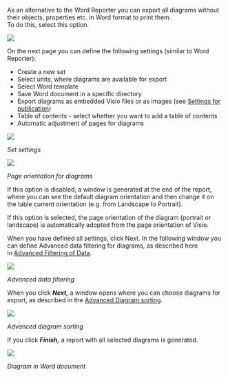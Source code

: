 As an alternative to the Word Reporter you can export all diagrams
without their objects, properties etc. in Word format to print them.  
To do this, select this option. 

![](//images.ctfassets.net/utx1h0gfm1om/5LvRjQDwOcwwWGigOuE2k4/4a3320cdd30e52f978d858f67c103f81/329004.png)  
  
On the next page you can define the following settings (similar to Word
Reporter):

-   Create a new set
-   Select units, where diagrams are available for export
-   Select Word template
-   Save Word document in a specific directory
-   Export diagrams as embedded Visio files or as images (see [Settings
    for publication](publication-settings))
-   Table of contents - select whether you want to add a table of
    contents
-   Automatic adjustment of pages for diagrams 

![](//images.ctfassets.net/utx1h0gfm1om/5WCsnlSB5mU0E8scQUEKwW/cbe5d383f690fa0416f79a33bc2f9920/328994.png)

*Set settings*

![](//images.ctfassets.net/utx1h0gfm1om/3mIHYmwGf6uQCEaGY2ayeC/275c9509e6d7984b36d75bc090f4b583/328992.png)

*Page orientation for diagrams*

If this option is disabled, a window is generated at the end of the
report, where you can see the default diagram orientation and then
change it on the table current orientation (e.g. from Landscape to
Portrait).

If this option is selected, the page orientation of the diagram
(portrait or landscape) is automatically adopted from the page
orientation of Visio. 

When you have defined all settings, click Next. In the following window
you can define Advanced data filtering for diagrams, as described here
in [Advanced Filtering of Data](advanced-filtering-of-data).

![](//images.ctfassets.net/utx1h0gfm1om/6nmafuM8vuccoGCKSSaCKE/e0769ec122c06c2ff650e0d10f6f8bdf/328996.png)

*Advanced data filtering*

When you click ***Next,*** a window opens where you can choose diagrams
for export, as described in the [Advanced Diagram
sorting](extended-diagram-sorting).

![](//images.ctfassets.net/utx1h0gfm1om/2Uteb6SezKyCU00qyo0aki/3d6cb683a2531c219e0bb348f1edd201/328924.png)

*Advanced diagram sorting*

If you click ***Finish,*** a report with all selected diagrams is
generated.

![](//images.ctfassets.net/utx1h0gfm1om/6qiJLD8xfqsYQ8AU0MYcie/fefa6efb9ebcf6de06f5e239ccb93c48/328240.png)

*Diagram in Word document*

 